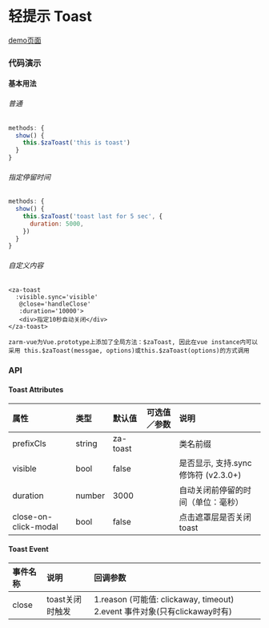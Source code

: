 # 轻提示 Toast

[demo页面](https://zhongantecheng.github.io/zarm-vue/#/toast)


### 代码演示

#### 基本用法

###### 普通
```js
methods: {
  show() {
    this.$zaToast('this is toast')
  }
}
```

###### 指定停留时间
```js
methods: {
  show() {
    this.$zaToast('toast last for 5 sec', {
      duration: 5000,
    })
  }
}
```

###### 自定义内容
```vue
<za-toast
  :visible.sync='visible'
   @close='handleClose'
   :duration='10000'>
   <div>指定10秒自动关闭</div>
</za-toast>
```


`zarm-vue为Vue.prototype上添加了全局方法：$zaToast, 因此在vue instance内可以采用
this.$zaToast(messgae, options)或this.$zaToast(options)的方式调用`

### API

#### Toast Attributes

| 属性 | 类型 | 默认值 | 可选值／参数 | 说明 |
| :--- | :--- | :--- | :--- | :--- |
| prefixCls | string | za-toast | | 类名前缀 |
| visible | bool | false | | 是否显示, 支持.sync修饰符 (v2.3.0+) |
| duration | number | 3000 | | 自动关闭前停留的时间（单位：毫秒） |
| close-on-click-modal | bool | false | | 点击遮罩层是否关闭toast |

#### Toast Event

| 事件名称 | 说明 | 回调参数 |
| :--- | :--- | :--- |
| close | toast关闭时触发 | 1.reason (可能值: clickaway, timeout) 2.event 事件对象(只有clickaway时有) |
